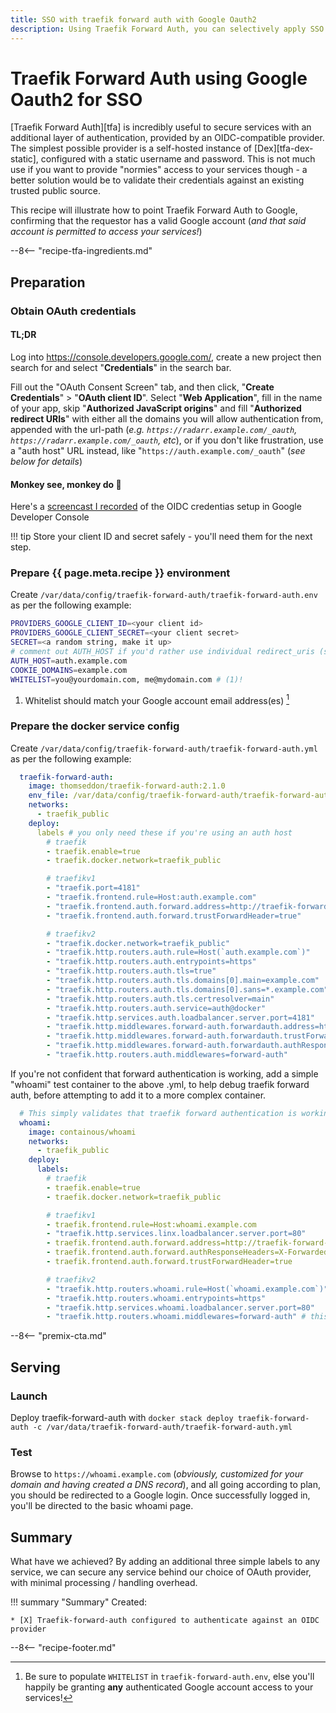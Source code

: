 ```yaml
---
title: SSO with traefik forward auth with Google Oauth2
description: Using Traefik Forward Auth, you can selectively apply SSO to your Docker services, using Google Oauth2 / OIDC as your authentication backend!
---
```

# Traefik Forward Auth using Google Oauth2 for SSO

[Traefik Forward Auth][tfa] is incredibly useful to secure services with an additional layer of authentication, provided by an OIDC-compatible provider. The simplest possible provider is a self-hosted instance of [Dex][tfa-dex-static], configured with a static username and password. This is not much use if you want to provide "normies" access to your services though - a better solution would be to validate their credentials against an existing trusted public source.

This recipe will illustrate how to point Traefik Forward Auth to Google, confirming that the requestor has a valid Google account (*and that said account is permitted to access your services!*)

--8<-- "recipe-tfa-ingredients.md"

## Preparation

### Obtain OAuth credentials

#### TL;DR

Log into <https://console.developers.google.com/>, create a new project then search for and select "**Credentials**" in the search bar.

 Fill out the "OAuth Consent Screen" tab, and then click, "**Create Credentials**" > "**OAuth client ID**". Select "**Web Application**", fill in the name of your app, skip "**Authorized JavaScript origins**" and fill "**Authorized redirect URIs**" with either all the domains you will allow authentication from, appended with the url-path (*e.g. `https://radarr.example.com/_oauth`, `https://radarr.example.com/_oauth`, etc*), or if you don't like frustration, use a "auth host" URL instead, like "`https://auth.example.com/_oauth`" (*see below for details*)

#### Monkey see, monkey do 🙈

Here's a [screencast I recorded](https://static.funkypenguin.co.nz/2021/screencast_2021-01-29_22-29-33.gif) of the OIDC credentias setup in Google Developer Console

!!! tip
    Store your client ID and secret safely - you'll need them for the next step.

### Prepare {{ page.meta.recipe }} environment

Create `/var/data/config/traefik-forward-auth/traefik-forward-auth.env` as per the following example:

```bash
PROVIDERS_GOOGLE_CLIENT_ID=<your client id>
PROVIDERS_GOOGLE_CLIENT_SECRET=<your client secret>
SECRET=<a random string, make it up>
# comment out AUTH_HOST if you'd rather use individual redirect_uris (slightly less complicated but more work)
AUTH_HOST=auth.example.com
COOKIE_DOMAINS=example.com
WHITELIST=you@yourdomain.com, me@mydomain.com # (1)!
```

1. Whitelist should match your Google account email address(es) [^1]

### Prepare the docker service config

Create `/var/data/config/traefik-forward-auth/traefik-forward-auth.yml` as per the following example:

```yaml
  traefik-forward-auth:
    image: thomseddon/traefik-forward-auth:2.1.0
    env_file: /var/data/config/traefik-forward-auth/traefik-forward-auth.env
    networks:
      - traefik_public
    deploy:
      labels # you only need these if you're using an auth host
        # traefik
        - traefik.enable=true
        - traefik.docker.network=traefik_public

        # traefikv1
        - "traefik.port=4181"
        - "traefik.frontend.rule=Host:auth.example.com"
        - "traefik.frontend.auth.forward.address=http://traefik-forward-auth:4181"
        - "traefik.frontend.auth.forward.trustForwardHeader=true"

        # traefikv2
        - "traefik.docker.network=traefik_public"
        - "traefik.http.routers.auth.rule=Host(`auth.example.com`)"
        - "traefik.http.routers.auth.entrypoints=https"
        - "traefik.http.routers.auth.tls=true"
        - "traefik.http.routers.auth.tls.domains[0].main=example.com"
        - "traefik.http.routers.auth.tls.domains[0].sans=*.example.com"        
        - "traefik.http.routers.auth.tls.certresolver=main"
        - "traefik.http.routers.auth.service=auth@docker"
        - "traefik.http.services.auth.loadbalancer.server.port=4181"
        - "traefik.http.middlewares.forward-auth.forwardauth.address=http://traefik-forward-auth:4181"
        - "traefik.http.middlewares.forward-auth.forwardauth.trustForwardHeader=true"
        - "traefik.http.middlewares.forward-auth.forwardauth.authResponseHeaders=X-Forwarded-User"
        - "traefik.http.routers.auth.middlewares=forward-auth"
```

If you're not confident that forward authentication is working, add a simple "whoami" test container to the above .yml, to help debug traefik forward auth, before attempting to add it to a more complex container.

```yaml
  # This simply validates that traefik forward authentication is working
  whoami:
    image: containous/whoami
    networks:
      - traefik_public
    deploy:
      labels:
        # traefik
        - traefik.enable=true
        - traefik.docker.network=traefik_public

        # traefikv1
        - traefik.frontend.rule=Host:whoami.example.com
        - "traefik.http.services.linx.loadbalancer.server.port=80"
        - traefik.frontend.auth.forward.address=http://traefik-forward-auth:4181
        - traefik.frontend.auth.forward.authResponseHeaders=X-Forwarded-User
        - traefik.frontend.auth.forward.trustForwardHeader=true        

        # traefikv2
        - "traefik.http.routers.whoami.rule=Host(`whoami.example.com`)"
        - "traefik.http.routers.whoami.entrypoints=https"
        - "traefik.http.services.whoami.loadbalancer.server.port=80"
        - "traefik.http.routers.whoami.middlewares=forward-auth" # this line enforces traefik-forward-auth  

```

--8<-- "premix-cta.md"

## Serving

### Launch

Deploy traefik-forward-auth with ```docker stack deploy traefik-forward-auth -c /var/data/traefik-forward-auth/traefik-forward-auth.yml```

### Test

Browse to `https://whoami.example.com` (*obviously, customized for your domain and having created a DNS record*), and all going according to plan, you should be redirected to a Google login. Once successfully logged in, you'll be directed to the basic whoami page.

## Summary

What have we achieved? By adding an additional three simple labels to any service, we can secure any service behind our choice of OAuth provider, with minimal processing / handling overhead.

!!! summary "Summary"
    Created:

    * [X] Traefik-forward-auth configured to authenticate against an OIDC provider

[^1]: Be sure to populate `WHITELIST` in `traefik-forward-auth.env`, else you'll happily be granting **any** authenticated Google account access to your services!

--8<-- "recipe-footer.md"
